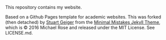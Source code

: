 This repository contains my website.

Based on a Github Pages template for academic websites. This was forked (then detached) by [Stuart Geiger](https://github.com/staeiou) from the [Minimal Mistakes Jekyll Theme](https://mmistakes.github.io/minimal-mistakes/), which is © 2016 Michael Rose and released under the MIT License. See LICENSE.md.